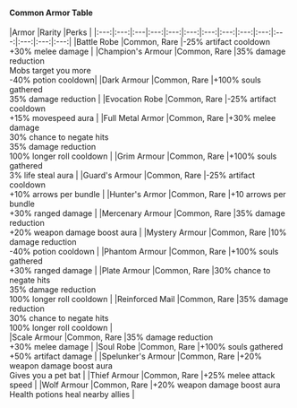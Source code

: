 <div class='classTable wide'>

#### Common Armor Table

|Armor |Rarity |Perks |
|:---:|:---:|:---|:---:|:---:|:---:|:---:|:---:|:---:|:---:|:---:|:---:|:---:|:---:|
|Battle Robe         |Common, Rare |-25% artifact cooldown <br> +30% melee damage |
|Champion's Armour   |Common, Rare |35% damage reduction <br> Mobs target you more <br> -40% potion cooldown|
|Dark Armour         |Common, Rare |+100% souls gathered <br> 35% damage reduction |
|Evocation Robe      |Common, Rare |-25% artifact cooldown <br> +15% movespeed aura |
|Full Metal Armor    |Common, Rare |+30% melee damage <br> 30% chance to negate hits <br> 35% damage reduction <br> 100% longer roll cooldown |
|Grim Armour         |Common, Rare |+100% souls gathered <br> 3% life steal aura |
|Guard's Armour      |Common, Rare |-25% artifact cooldown <br> +10% arrows per bundle |
|Hunter's Armor      |Common, Rare |+10 arrows per bundle <br> +30% ranged damage |
|Mercenary Armour    |Common, Rare |35% damage reduction <br> +20% weapon damage boost aura |
|Mystery Armour      |Common, Rare |10% damage reduction <br> -40% potion cooldown |
|Phantom Armour      |Common, Rare |+100% souls gathered <br> +30% ranged damage |
|Plate Armour        |Common, Rare |30% chance to negate hits <br> 35% damage reduction <br> 100% longer roll cooldown |
|Reinforced Mail     |Common, Rare |35% damage reduction <br> 30% chance to negate hits <br> 100% longer roll cooldown |  
|Scale Armour        |Common, Rare |35% damage reduction <br> +30% melee damage |
|Soul Robe           |Common, Rare |+100% souls gathered <br> +50% artifact damage |
|Spelunker's Armour  |Common, Rare |+20% weapon damage boost aura <br> Gives you a pet bat |
|Thief Armour        |Common, Rare |+25% melee attack speed |
|Wolf Armour         |Common, Rare |+20% weapon damage boost aura <br> Health potions heal nearby allies |
</div>
